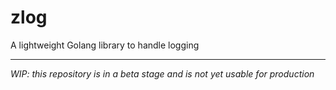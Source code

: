 # zlog
A lightweight Golang library to handle logging 

_________________________

_WIP: this repository is in a beta stage and is not yet usable for production_
